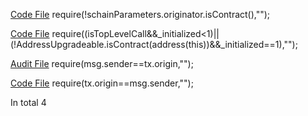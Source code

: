 
[Code File](../repos/2020-10-skale-network/skale-manager/contracts/Schains.sol#L375)
require(!schainParameters.originator.isContract(),"");

[Code File](../repos/2022-11-forta-delegated-staking/forta-contracts/contracts/components/_old/dispatch/Dispatch_0_1_4.sol#L1003)
require((isTopLevelCall&&_initialized<1)||(!AddressUpgradeable.isContract(address(this))&&_initialized==1),"");

[Audit File](../audits/2021-03-dforce-lending-protocol-review.md#L749)
require(msg.sender==tx.origin,"");

[Code File](../repos/2020-07-mstable-1.1/mStable-contracts/contracts/polygon/PLiquidator.sol#L169)
require(tx.origin==msg.sender,"");

In total 4